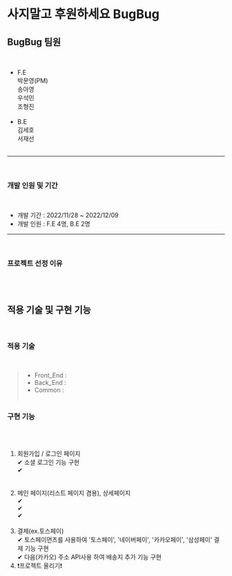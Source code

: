 # 사지말고 후원하세요 BugBug

## BugBug 팀원

​

- F.E<br>
  박문영(PM)<br>
  송아영<br>
  우석민<br>
  조형진<br>
  <br>
- B.E<br>
  김세호<br>
  서재선<br>
  ​

---

​

### 개발 인원 및 기간

​

- 개발 기간 : 2022/11/28 ~ 2022/12/09
- 개발 인원 : F.E 4명, B.E 2명
  ​

---

​

### 프로젝트 선정 이유

​
<br>
​

## 적용 기술 및 구현 기능

​

### 적용 기술

​

> - Front_End : <br>
> - Back_End : <br>
> - Common :
>   ​
>   <br>
>   ​

### 구현 기능

​
<br>
​

1. 회원가입 / 로그인 페이지<br>
   ✔ 소셜 로그인 기능 구현<br>
   ✔ <br>
   <br>
   ​
2. 메인 페이지(리스트 페이지 겸용), 상세페이지<br>
   ✔<br>
   ✔<br>
   ✔
   <br>
   ​
3. 결제(ex.토스페이)<br>
   ✔ 토스페이먼츠를 사용하여 '토스페이', '네이버페이', '카카오페이', '삼성페이' 결제 기능 구현<br>
   ✔ 다음(카카오) 주소 API사용 하여 배송지 추가 기능 구현
   ​
   ​
4. ❗️프로젝트 올리기❗
